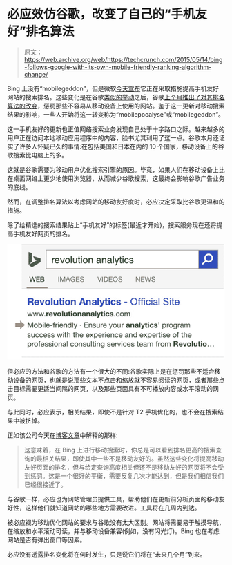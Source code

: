 # 必应效仿谷歌，改变了自己的“手机友好”排名算法 

> 原文：<https://web.archive.org/web/https://techcrunch.com/2015/05/14/bing-follows-google-with-its-own-mobile-friendly-ranking-algorithm-change/>

Bing 上没有“mobilegeddon”，但是微软[今天宣布](https://web.archive.org/web/20221209142144/http://blogs.bing.com/webmaster/2015/05/14/our-approach-to-mobile-friendly-search/)它正在采取措施提高手机友好网站的搜索排名。这些变化是在谷歌[类似的举动](https://web.archive.org/web/20221209142144/https://beta.techcrunch.com/2015/04/21/googles-mobile-friendly-update-could-impact-over-40-of-fortune-500/#.o0tzqc:tDiD)之后，谷歌[上个月推出了对其排名算法的改变](https://web.archive.org/web/20221209142144/http://googlewebmastercentral.blogspot.com/2015/04/rolling-out-mobile-friendly-update.html)，惩罚那些不容易从移动设备上使用的网站。鉴于这一更新对移动搜索结果的影响，一些人开始将这一转变称为“mobilepocalyse”或“mobilegeddon”。

这一手机友好的更新也正值网络搜索业务发现自己处于十字路口之际。越来越多的用户正在访问本地移动应用程序中的内容，脸书尤其利用了这一点。谷歌本月还证实了许多人怀疑已久的事情:在包括美国和日本在内的 10 个国家，移动设备上的谷歌搜索比电脑上的多。

这就是谷歌需要为移动用户优化搜索引擎的原因。毕竟，如果人们在移动设备上比在桌面网络上更少地使用浏览器，从而减少谷歌搜索，这最终会影响谷歌广告业务的底线。

然而，在调整排名算法以考虑网站的移动友好度时，必应决定采取比谷歌更温和的措施。

除了给精选的搜索结果贴上“手机友好”的标签(最近才开始)，搜索服务现在还将提高手机友好网页的排名。

![Mobile-friendlytag](img/27f63dc8b5ba86a667a40a29839138fc.png)

但必应的方法和谷歌的方法有一个很大的不同:谷歌实际上是在惩罚那些不适合移动设备的网页，也就是说那些文本不点击和缩放就不容易阅读的网页，或者那些点击目标需要更适当间隔的网页，以及那些页面具有不可播放内容或水平滚动的网页。

与此同时，必应表示，相关结果，即使不是针对 T2 手机优化的，也不会在搜索结果中被挤掉。

正如该公司今天在[博客文章](https://web.archive.org/web/20221209142144/http://blogs.bing.com/webmaster/2015/05/14/our-approach-to-mobile-friendly-search/)中解释的那样:

> 这意味着，在 Bing 上进行移动搜索时，你总是可以看到排名更高的搜索查询的最相关结果，即使其中一些不是移动友好的。虽然这些变化将提高移动友好页面的排名，但与给定查询高度相关但还不是移动友好的网页将不会受到惩罚。这是一个很好的平衡，需要反复几次才能达到，但是我们相信我们已经很接近了。

与谷歌一样，必应也为网站管理员提供工具，帮助他们在更新前分析页面的移动友好性，这样他们就知道网站的哪些地方需要改进。工具将在几周内到达。

被必应视为移动优化网站的要求与谷歌没有太大区别。网站将需要易于触摸导航，在缩放和水平滚动可读，并与移动设备兼容(例如，没有闪光灯)。Bing 也在考虑网站是否有弹出窗口等因素。

必应没有透露排名变化将在何时发生，只是说它们将在“未来几个月”到来。